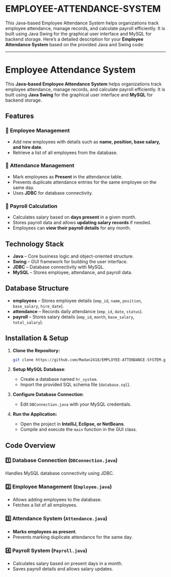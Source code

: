 # EMPLOYEE-ATTENDANCE-SYSTEM
This Java-based Employee Attendance System helps organizations track employee attendance, manage records, and calculate payroll efficiently. It is built using Java Swing for the graphical user interface and MySQL for backend storage.
Here’s a detailed description for your **Employee Attendance System** based on the provided Java and Swing code:  

---

# Employee Attendance System  

This **Java-based Employee Attendance System** helps organizations track employee attendance, manage records, and calculate payroll efficiently. It is built using **Java Swing** for the graphical user interface and **MySQL** for backend storage.  

## Features  

### 📌 **Employee Management**  
- Add new employees with details such as **name, position, base salary, and hire date**.  
- Retrieve a list of all employees from the database.  

### 📌 **Attendance Management**  
- Mark employees as **Present** in the attendance table.  
- Prevents duplicate attendance entries for the same employee on the same day.  
- Uses **JDBC** for database connectivity.  

### 📌 **Payroll Calculation**  
- Calculates salary based on **days present** in a given month.  
- Stores payroll data and allows **updating salary records** if needed.  
- Employees can **view their payroll details** for any month.  

## Technology Stack  
- **Java** – Core business logic and object-oriented structure.  
- **Swing** – GUI framework for building the user interface.  
- **JDBC** – Database connectivity with MySQL.  
- **MySQL** – Stores employee, attendance, and payroll data.  

## Database Structure  
- **employees** – Stores employee details (`emp_id`, `name`, `position`, `base_salary`, `hire_date`).  
- **attendance** – Records daily attendance (`emp_id`, `date`, `status`).  
- **payroll** – Stores salary details (`emp_id`, `month`, `base_salary`, `total_salary`).  

## Installation & Setup  
1. **Clone the Repository:**  
   ```sh
   git clone https://github.com/Madan2418/EMPLOYEE-ATTENDANCE-SYSTEM.git
   ```  
2. **Setup MySQL Database**:  
   - Create a database named `hr_system`.  
   - Import the provided SQL schema file (`database.sql`).  

3. **Configure Database Connection**:  
   - Edit `DBConnection.java` with your MySQL credentials.  

4. **Run the Application:**  
   - Open the project in **IntelliJ, Eclipse, or NetBeans**.  
   - Compile and execute the `main` function in the GUI class.  

## Code Overview  

### 1️⃣ **Database Connection (`DBConnection.java`)**  
Handles MySQL database connectivity using JDBC.  

### 2️⃣ **Employee Management (`Employee.java`)**  
- Allows adding employees to the database.  
- Fetches a list of all employees.  

### 3️⃣ **Attendance System (`Attendance.java`)**  
- **Marks employees as present**.  
- Prevents marking duplicate attendance for the same day.  

### 4️⃣ **Payroll System (`Payroll.java`)**  
- Calculates salary based on present days in a month.  
- Saves payroll details and allows salary updates.  
